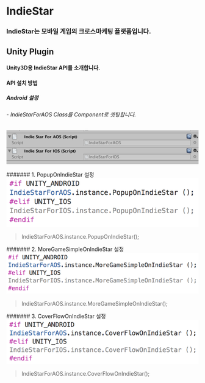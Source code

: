 # IndieStar
### IndieStar는 모바일 게임의 크로스마케팅 플랫폼입니다. 

## Unity Plugin
#### Unity3D용 IndieStar API를 소개합니다.
#### API 설치 방법
##### Android 설정
###### - IndieStarForAOS Class를 Component로 셋팅합니다.
![Alt component 설정](https://github.com/pass4u/IndieStar/blob/master/res/api_1.png)

####### 1. PopupOnIndieStar 설정
![Alt component 설정](https://github.com/pass4u/IndieStar/blob/master/res/api_2.png)
> IndieStarForAOS.instance.PopupOnIndieStar();

####### 2. MoreGameSimpleOnIndieStar 설정
![Alt component 설정](https://github.com/pass4u/IndieStar/blob/master/res/api_3.png)
> IndieStarForAOS.instance.MoreGameSimpleOnIndieStar();

####### 3. CoverFlowOnIndieStar 설정
![Alt component 설정](https://github.com/pass4u/IndieStar/blob/master/res/api_4.png)
> IndieStarForAOS.instance.CoverFlowOnIndieStar();